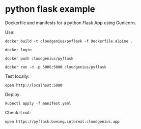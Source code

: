 # python flask example

Dockerfile and manifests for a python Flask App using Gunicorn.

Use:

    docker build -t cloudgenius/pyflask -f Dockerfile.alpine .

    docker login

    docker push cloudgenius/pyflask

    docker run -d -p 5000:5000 cloudgenius/pyflask

Test locally:

    open http://localhost:5000


Deploy:

    kubectl apply -f manifest.yaml

Check it out:

    open https://pyflask.boeing.internal.cloudgenius.app

